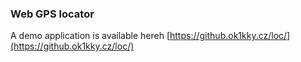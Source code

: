 ### Web GPS locator

A demo application is available hereh
[https://github.ok1kky.cz/loc/](https://github.ok1kky.cz/loc/)
